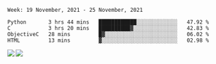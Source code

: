 <!--START_SECTION:waka-->
```text
Week: 19 November, 2021 - 25 November, 2021

Python       3 hrs 44 mins   ████████████░░░░░░░░░░░░░   47.92 % 
C            3 hrs 20 mins   ██████████▓░░░░░░░░░░░░░░   42.83 % 
ObjectiveC   28 mins         █▓░░░░░░░░░░░░░░░░░░░░░░░   06.02 % 
HTML         13 mins         ▓░░░░░░░░░░░░░░░░░░░░░░░░   02.98 % 
```
<!--END_SECTION:waka-->
<a href="https://github.com/anuraghazra/github-readme-stats">
  <img align="left" src="https://github-readme-stats.vercel.app/api?username=Tanesan&count_private=true&show_icons=true" />
<img align="left" src="https://github-readme-stats.vercel.app/api/top-langs/?username=Tanesan" />
</a>
